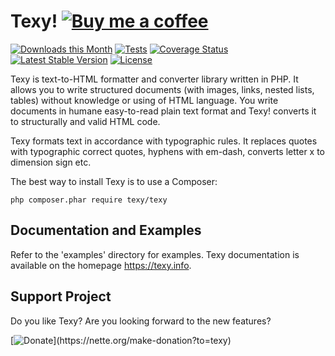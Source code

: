 Texy!   [![Buy me a coffee](https://files.nette.org/images/coffee1s.png)](https://nette.org/make-donation?to=texy)
====

[![Downloads this Month](https://img.shields.io/packagist/dm/texy/texy.svg)](https://packagist.org/packages/texy/texy)
[![Tests](https://github.com/dg/texy/workflows/Tests/badge.svg?branch=master)](https://github.com/dg/texy/actions)
[![Coverage Status](https://coveralls.io/repos/github/dg/texy/badge.svg?branch=master)](https://coveralls.io/github/dg/texy?branch=master)
[![Latest Stable Version](https://poser.pugx.org/dg/texy/v/stable)](https://github.com/dg/texy/releases)
[![License](https://img.shields.io/badge/license-New%20BSD-blue.svg)](https://github.com/dg/texy/blob/master/license.md)

Texy is text-to-HTML formatter and converter library written in PHP. It allows
you to write structured documents (with images, links, nested lists, tables) without
knowledge or using of HTML language. You write documents in humane easy-to-read
plain text format and Texy! converts it to structurally and valid HTML code.

Texy formats text in accordance with typographic rules. It replaces quotes
with typographic correct quotes, hyphens with em-dash, converts letter x to
dimension sign etc.

The best way to install Texy is to use a Composer:

    php composer.phar require texy/texy


Documentation and Examples
--------------------------

Refer to the 'examples' directory for examples. Texy documentation is
available on the homepage https://texy.info.


Support Project
---------------

Do you like Texy? Are you looking forward to the new features?

[![Donate](https://files.nette.org/icons/donation-1.svg?)](https://nette.org/make-donation?to=texy)
